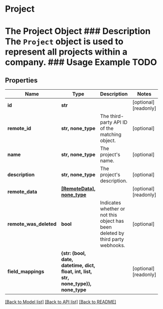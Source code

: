 # Project

# The Project Object ### Description The `Project` object is used to represent all projects within a company.  ### Usage Example TODO

## Properties
Name | Type | Description | Notes
------------ | ------------- | ------------- | -------------
**id** | **str** |  | [optional] [readonly] 
**remote_id** | **str, none_type** | The third-party API ID of the matching object. | [optional] 
**name** | **str, none_type** | The project&#39;s name.  | [optional] 
**description** | **str, none_type** | The project&#39;s description. | [optional] 
**remote_data** | [**[RemoteData], none_type**](RemoteData.md) |  | [optional] [readonly] 
**remote_was_deleted** | **bool** | Indicates whether or not this object has been deleted by third party webhooks. | [optional] 
**field_mappings** | **{str: (bool, date, datetime, dict, float, int, list, str, none_type)}, none_type** |  | [optional] [readonly] 

[[Back to Model list]](../README.md#documentation-for-models) [[Back to API list]](../README.md#documentation-for-api-endpoints) [[Back to README]](../README.md)


